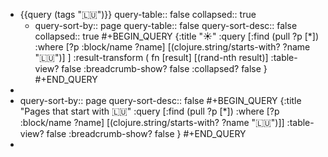 - {{query (tags "🇱🇺")}}
  query-table:: false
  collapsed:: true
	- query-sort-by:: page
	  query-table:: false
	  query-sort-desc:: false
	  collapsed:: true
	  #+BEGIN_QUERY
	  {:title "☀️"
	   :query [:find (pull ?p [*])
	     :where 
	           [?p :block/name ?name]
	           [(clojure.string/starts-with? ?name "🇱🇺")]
	   ]
	   :result-transform ( fn [result] [(rand-nth result)]
	  :table-view? false 
	  :breadcrumb-show? false
	   :collapsed? false
	  }
	  #+END_QUERY
-
- query-sort-by:: page
  query-sort-desc:: false
  #+BEGIN_QUERY
  {:title "Pages that start with 🇱🇺"
   :query [:find (pull ?p [*])
           :where 
           [?p :block/name ?name]
           [(clojure.string/starts-with? ?name "🇱🇺")]]
  :table-view? false
  :breadcrumb-show? false
  }
  #+END_QUERY
-